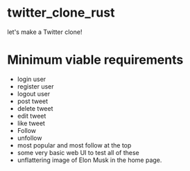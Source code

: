 # twitter_clone_rust
let's make a Twitter clone!

# Minimum viable requirements
* login user
* register user
* logout user
* post tweet
* delete tweet
* edit tweet
* like tweet
* Follow
* unfollow
* most popular and most follow at the top
* some very basic web UI to test all of these 
* unflattering image of Elon Musk in the home page. 
